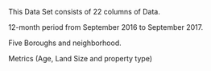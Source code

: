 This Data Set consists of 22 columns of Data. 

12-month period from September 2016 to September 2017.

Five Boroughs and neighborhood.

Metrics (Age, Land Size and property type)



